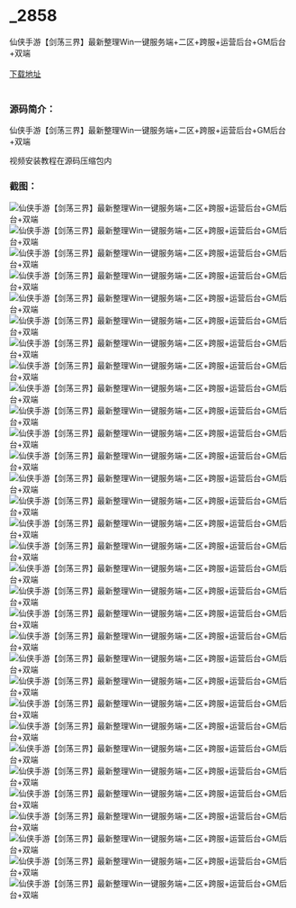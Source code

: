 # _2858
仙侠手游【剑荡三界】最新整理Win一键服务端+二区+跨服+运营后台+GM后台+双端
<br/></br>
[下载地址](https://www.uuid2.com/2858.html "下载地址")
<br/></br>
<h3>源码简介：</h3>
<p>仙侠手游【剑荡三界】最新整理Win一键服务端+二区+跨服+运营后台+GM后台+双端<p>
<p>视频安装教程在源码压缩包内<p>
<h3>截图：</h3>
<img src="https://www.uuid2.com/wp-content/uploads/img/202201/7305b9d809.jpg" alt="仙侠手游【剑荡三界】最新整理Win一键服务端+二区+跨服+运营后台+GM后台+双端"><img src="https://www.uuid2.com/wp-content/uploads/img/202201/4e6c743618.jpg" alt="仙侠手游【剑荡三界】最新整理Win一键服务端+二区+跨服+运营后台+GM后台+双端"><img src="https://www.uuid2.com/wp-content/uploads/img/202201/a2ef9f5984.jpg" alt="仙侠手游【剑荡三界】最新整理Win一键服务端+二区+跨服+运营后台+GM后台+双端"><img src="https://www.uuid2.com/wp-content/uploads/img/202201/9cb768b697.jpg" alt="仙侠手游【剑荡三界】最新整理Win一键服务端+二区+跨服+运营后台+GM后台+双端"><img src="https://www.uuid2.com/wp-content/uploads/img/202201/b3a7b47421.jpg" alt="仙侠手游【剑荡三界】最新整理Win一键服务端+二区+跨服+运营后台+GM后台+双端"><img src="https://www.uuid2.com/wp-content/uploads/img/202201/e744884865.jpg" alt="仙侠手游【剑荡三界】最新整理Win一键服务端+二区+跨服+运营后台+GM后台+双端"><img src="https://www.uuid2.com/wp-content/uploads/img/202201/9a71d2e334.jpg" alt="仙侠手游【剑荡三界】最新整理Win一键服务端+二区+跨服+运营后台+GM后台+双端"><img src="https://www.uuid2.com/wp-content/uploads/img/202201/d5def69566.jpg" alt="仙侠手游【剑荡三界】最新整理Win一键服务端+二区+跨服+运营后台+GM后台+双端"><img src="https://www.uuid2.com/wp-content/uploads/img/202201/a69efad169.jpg" alt="仙侠手游【剑荡三界】最新整理Win一键服务端+二区+跨服+运营后台+GM后台+双端"><img src="https://www.uuid2.com/wp-content/uploads/img/202201/5b570a8743.jpg" alt="仙侠手游【剑荡三界】最新整理Win一键服务端+二区+跨服+运营后台+GM后台+双端"><img src="https://www.uuid2.com/wp-content/uploads/img/202201/8055b35795.jpg" alt="仙侠手游【剑荡三界】最新整理Win一键服务端+二区+跨服+运营后台+GM后台+双端"><img src="https://www.uuid2.com/wp-content/uploads/img/202201/256f5d6556.jpg" alt="仙侠手游【剑荡三界】最新整理Win一键服务端+二区+跨服+运营后台+GM后台+双端"><img src="https://www.uuid2.com/wp-content/uploads/img/202201/6ce182c755.jpg" alt="仙侠手游【剑荡三界】最新整理Win一键服务端+二区+跨服+运营后台+GM后台+双端"><img src="https://www.uuid2.com/wp-content/uploads/img/202201/110dfca416.jpg" alt="仙侠手游【剑荡三界】最新整理Win一键服务端+二区+跨服+运营后台+GM后台+双端"><img src="https://www.uuid2.com/wp-content/uploads/img/202201/893e9db532.jpg" alt="仙侠手游【剑荡三界】最新整理Win一键服务端+二区+跨服+运营后台+GM后台+双端"><img src="https://www.uuid2.com/wp-content/uploads/img/202201/05f8a29129.jpg" alt="仙侠手游【剑荡三界】最新整理Win一键服务端+二区+跨服+运营后台+GM后台+双端"><img src="https://www.uuid2.com/wp-content/uploads/img/202201/a296421265.jpg" alt="仙侠手游【剑荡三界】最新整理Win一键服务端+二区+跨服+运营后台+GM后台+双端"><img src="https://www.uuid2.com/wp-content/uploads/img/202201/40829ec815.jpg" alt="仙侠手游【剑荡三界】最新整理Win一键服务端+二区+跨服+运营后台+GM后台+双端"><img src="https://www.uuid2.com/wp-content/uploads/img/202201/82bba47798.jpg" alt="仙侠手游【剑荡三界】最新整理Win一键服务端+二区+跨服+运营后台+GM后台+双端"><img src="https://www.uuid2.com/wp-content/uploads/img/202201/84443f9609.jpg" alt="仙侠手游【剑荡三界】最新整理Win一键服务端+二区+跨服+运营后台+GM后台+双端"><img src="https://www.uuid2.com/wp-content/uploads/img/202201/c66368c437.jpg" alt="仙侠手游【剑荡三界】最新整理Win一键服务端+二区+跨服+运营后台+GM后台+双端"><img src="https://www.uuid2.com/wp-content/uploads/img/202201/e061477533.jpg" alt="仙侠手游【剑荡三界】最新整理Win一键服务端+二区+跨服+运营后台+GM后台+双端"><img src="https://www.uuid2.com/wp-content/uploads/img/202201/2e289eb961.jpg" alt="仙侠手游【剑荡三界】最新整理Win一键服务端+二区+跨服+运营后台+GM后台+双端"><img src="https://www.uuid2.com/wp-content/uploads/img/202201/d3f30f9969.jpg" alt="仙侠手游【剑荡三界】最新整理Win一键服务端+二区+跨服+运营后台+GM后台+双端"><img src="https://www.uuid2.com/wp-content/uploads/img/202201/b27a419582.jpg" alt="仙侠手游【剑荡三界】最新整理Win一键服务端+二区+跨服+运营后台+GM后台+双端"><img src="https://www.uuid2.com/wp-content/uploads/img/202201/c23a412210.jpg" alt="仙侠手游【剑荡三界】最新整理Win一键服务端+二区+跨服+运营后台+GM后台+双端"><img src="https://www.uuid2.com/wp-content/uploads/img/202201/258af8d586.jpg" alt="仙侠手游【剑荡三界】最新整理Win一键服务端+二区+跨服+运营后台+GM后台+双端"><img src="https://www.uuid2.com/wp-content/uploads/img/202201/96e7e70515.jpg" alt="仙侠手游【剑荡三界】最新整理Win一键服务端+二区+跨服+运营后台+GM后台+双端"><img src="https://www.uuid2.com/wp-content/uploads/img/202201/3822e26922.jpg" alt="仙侠手游【剑荡三界】最新整理Win一键服务端+二区+跨服+运营后台+GM后台+双端"><img src="https://www.uuid2.com/wp-content/uploads/img/202201/f5314f3217.jpg" alt="仙侠手游【剑荡三界】最新整理Win一键服务端+二区+跨服+运营后台+GM后台+双端"><img src="https://www.uuid2.com/wp-content/uploads/img/202201/f20a432333.jpg" alt="仙侠手游【剑荡三界】最新整理Win一键服务端+二区+跨服+运营后台+GM后台+双端">
